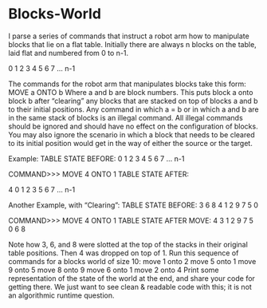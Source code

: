 # Blocks-World
I parse a series of commands that instruct a robot arm how to manipulate blocks that lie on a flat table. Initially there are always n blocks on the table, laid flat and numbered from 0 to n-1.


0
1
2
3
4
5
6
7
...
n-1
 
The commands for the robot arm that manipulates blocks take this form:
MOVE a ONTO b
Where a and b are block numbers. This puts block a onto block b after “clearing” any blocks that are stacked on top of blocks a and b to their initial positions.
Any command in which a = b or in which a and b are in the same stack of blocks is an illegal command. All illegal commands should be ignored and should have no effect on the configuration of blocks. You may also ignore the scenario in which a block that needs to be cleared to its initial position would get in the way of either the source or the target.

Example:
TABLE STATE BEFORE:
0
1
2
3
4
5
6
7
...
n-1

COMMAND>>> MOVE 4 ONTO 1
TABLE STATE AFTER:

4
0
1
2
3
5
6
7
...
n-1

Another Example, with “Clearing”:
TABLE STATE BEFORE:
3
6
8
4
1
2
9
7
5
0

COMMAND>>> MOVE 4 ONTO 1
TABLE STATE AFTER MOVE:
4
3
1
2
9
7
5
0
6
8

Note how 3, 6, and 8 were slotted at the top of the stacks in their original table positions. Then 4 was dropped on top of 1.
Run this sequence of commands for a blocks world of size 10:
move 1 onto 2
move 5 onto 1
move 9 onto 5
move 8 onto 9
move 6 onto 1
move 2 onto 4
Print some representation of the state of the world at the end, and share your code for getting there. We just want to see clean & readable code with this; it is not an algorithmic runtime question.
